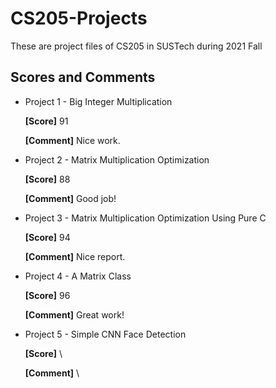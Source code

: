 # CS205-Projects
 These are project files of CS205 in SUSTech during 2021 Fall

## Scores and Comments

- Project 1 - Big Integer Multiplication

  **[Score]** 91

  **[Comment]** Nice work.

- Project 2 - Matrix Multiplication Optimization

  **[Score]** 88

  **[Comment]** Good job!

- Project 3 - Matrix Multiplication Optimization Using Pure C

  **[Score]** 94

  **[Comment]** Nice report.

- Project 4 - A Matrix Class

  **[Score]** 96

  **[Comment]** Great work!

- Project 5 - Simple CNN Face Detection

  **[Score]** \

  **[Comment]** \
